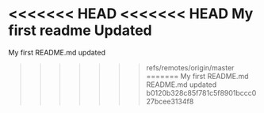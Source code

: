 <<<<<<< HEAD
<<<<<<< HEAD
My first readme Updated
=======
My first README.md updated
>>>>>>> refs/remotes/origin/master
=======
My first README.md
README.md updated
>>>>>>> b0120b328c85f781c5f8901bccc027bcee3134f8
